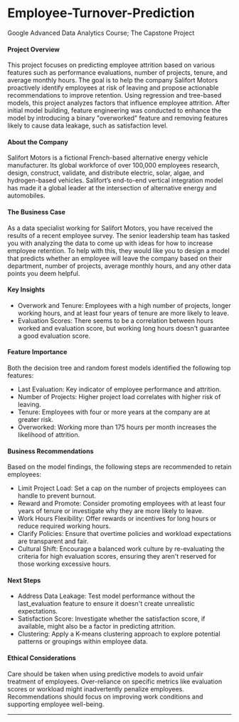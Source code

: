 # Employee-Turnover-Prediction
Google Advanced Data Analytics Course; The Capstone Project  

#### Project Overview
This project focuses on predicting employee attrition based on various features such as performance evaluations, number of projects, tenure, and average monthly hours. The goal is to help the company Salifort Motors proactively identify employees at risk of leaving and propose actionable recommendations to improve retention.
Using regression and tree-based models, this project analyzes factors that influence employee attrition. After initial model building, feature engineering was conducted to enhance the model by introducing a binary "overworked" feature and removing features likely to cause data leakage, such as satisfaction level.

#### About the Company
Salifort Motors is a fictional French-based alternative energy vehicle manufacturer. Its global workforce of over 100,000 employees research, design, construct, validate, and distribute electric, solar, algae, and hydrogen-based vehicles. Salifort’s end-to-end vertical integration model has made it a global leader at the intersection of alternative energy and automobiles. 

#### The Business Case
As a data specialist working for Salifort Motors, you have received the results of a recent employee survey. The senior leadership team has tasked you with analyzing the data to come up with ideas for how to increase employee retention. To help with this, they would like you to design a model that predicts whether an employee will leave the company based on their  department, number of projects, average monthly hours, and any other data points you deem helpful. 

#### Key Insights
* Overwork and Tenure: Employees with a high number of projects, longer working hours, and at least four years of tenure are more likely to leave.
* Evaluation Scores: There seems to be a correlation between hours worked and evaluation score, but working long hours doesn't guarantee a good evaluation score.

#### Feature Importance
Both the decision tree and random forest models identified the following top features:

* Last Evaluation: Key indicator of employee performance and attrition.
* Number of Projects: Higher project load correlates with higher risk of leaving.
* Tenure: Employees with four or more years at the company are at greater risk.
* Overworked: Working more than 175 hours per month increases the likelihood of attrition.

#### Business Recommendations  
Based on the model findings, the following steps are recommended to retain employees:

* Limit Project Load: Set a cap on the number of projects employees can handle to prevent burnout.
* Reward and Promote: Consider promoting employees with at least four years of tenure or investigate why they are more likely to leave.
* Work Hours Flexibility: Offer rewards or incentives for long hours or reduce required working hours.
* Clarify Policies: Ensure that overtime policies and workload expectations are transparent and fair.
* Cultural Shift: Encourage a balanced work culture by re-evaluating the criteria for high evaluation scores, ensuring they aren't reserved for those working excessive hours.

#### Next Steps

* Address Data Leakage: Test model performance without the last_evaluation feature to ensure it doesn't create unrealistic expectations.
* Satisfaction Score: Investigate whether the satisfaction score, if available, might also be a factor in predicting attrition.
* Clustering: Apply a K-means clustering approach to explore potential patterns or groupings within employee data.

#### Ethical Considerations
Care should be taken when using predictive models to avoid unfair treatment of employees. Over-reliance on specific metrics like evaluation scores or workload might inadvertently penalize employees. Recommendations should focus on improving work conditions and supporting employee well-being.  

---
